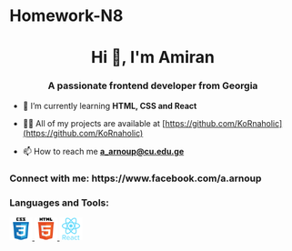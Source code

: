 # Homework-N8

<h1 align="center">Hi 👋, I'm Amiran</h1>
<h3 align="center">A passionate frontend developer from Georgia</h3>

- 🌱 I’m currently learning **HTML, CSS and React**

- 👨‍💻 All of my projects are available at [https://github.com/KoRnaholic](https://github.com/KoRnaholic)

- 📫 How to reach me **a_arnoup@cu.edu.ge**

<h3 align="left">Connect with me: https://www.facebook.com/a.arnoup</h3>
<p align="left">
</p>

<h3 align="left">Languages and Tools:</h3>
<p align="left"> <a href="https://www.w3schools.com/css/" target="_blank" rel="noreferrer"> <img src="https://raw.githubusercontent.com/devicons/devicon/master/icons/css3/css3-original-wordmark.svg" alt="css3" width="40" height="40"/> </a> <a href="https://www.w3.org/html/" target="_blank" rel="noreferrer"> <img src="https://raw.githubusercontent.com/devicons/devicon/master/icons/html5/html5-original-wordmark.svg" alt="html5" width="40" height="40"/> </a> <a href="https://reactjs.org/" target="_blank" rel="noreferrer"> <img src="https://raw.githubusercontent.com/devicons/devicon/master/icons/react/react-original-wordmark.svg" alt="react" width="40" height="40"/> </a> </p>